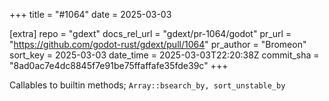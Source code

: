 +++
title = "#1064"
date = 2025-03-03

[extra]
repo = "gdext"
docs_rel_url = "gdext/pr-1064/godot"
pr_url = "https://github.com/godot-rust/gdext/pull/1064"
pr_author = "Bromeon"
sort_key = 2025-03-03
date_time = 2025-03-03T22:20:38Z
commit_sha = "8ad0ac7e4dc8845f7e91be75ffaffafe35fde39c"
+++

Callables to builtin methods; `Array::bsearch_by, sort_unstable_by`
